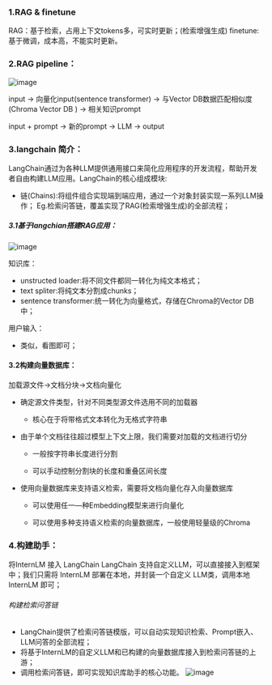 ### 1.RAG & finetune
RAG：基于检索，占用上下文tokens多，可实时更新；(检索增强生成)
finetune:基于微调，成本高，不能实时更新。

### 2.RAG pipeline：
![image](https://github.com/hzsun1995/internlm-course/assets/136775620/9b7b1ec6-e2f3-411e-9dd5-daac7ecc1344)

input -> 向量化input(sentence transformer) -> 与Vector DB数据匹配相似度(Chroma Vector DB ) -> 相关知识prompt

input + prompt -> 新的prompt -> LLM -> output

### 3.langchain 简介：
LangChain通过为各种LLM提供通用接口来简化应用程序的开发流程，帮助开发者自由构建LLM应用。LangChain的核心组成模块:
- 链(Chains):将组件组合实现端到端应用，通过一个对象封装实现一系列LLM操作；
    Eg.检索问答链，覆盖实现了RAG(检索增强生成)的全部流程；

##### 3.1基于langchian搭建RAG应用：
![image](https://github.com/hzsun1995/internlm-course/assets/136775620/72ea4142-eb99-4f0d-b902-e20e91bdf106)

知识库：
- unstructed loader:将不同文件都同一转化为纯文本格式；
- text spliter:将纯文本分割成chunks；
- sentence transformer:统一转化为向量格式，存储在Chroma的Vector DB中；

用户输入：
- 类似，看图即可；

#### 3.2构建向量数据库：
加载源文件→文档分块→文档向量化
- 确定源文件类型，针对不同类型源文件选用不同的加载器
  
  - 核心在于将带格式文本转化为无格式字符串

- 由于单个文档往往超过模型上下文上限，我们需要对加载的文档进行切分
  
  - 一般按字符串长度进行分割

  - 可以手动控制分割块的长度和重叠区间长度

- 使用向量数据库来支持语义检索，需要将文档向量化存入向量数据库

  - 可以使用任一—种Embedding模型来进行向量化

  - 可以使用多种支持语义检索的向量数据库，一般使用轻量级的Chroma

### 4.构建助手：
将InternLM 接入 LangChain
LangChain 支持自定义LLM，可以直接接入到框架中；我们只需将 InternLM 部署在本地，并封装一个自定义 LLM类，调用本地 InternLM 即可；

###### 构建检索问答链
- LangChain提供了检索问答链模版，可以自动实现知识检索、Prompt嵌入、LLM问答的全部流程；
- 将基于InternLM的自定义LLM和已构建的向量数据库接入到检索问答链的上游；
- 调用检索问答链，即可实现知识库助手的核心功能。
![image](https://github.com/hzsun1995/internlm-course/assets/136775620/016e489e-cc60-4ccf-97e4-728bab3c7e4d)

